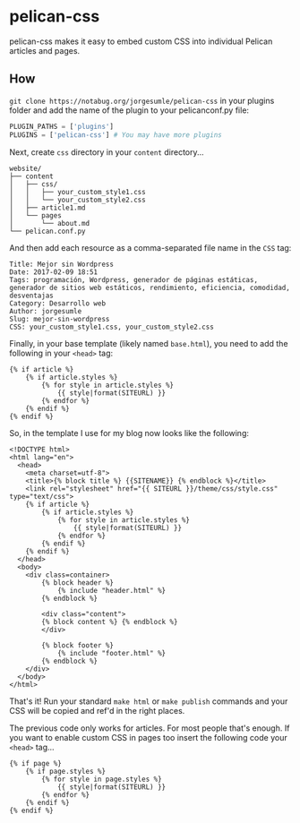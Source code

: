 # pelican-css

pelican-css makes it easy to embed custom CSS into individual
Pelican articles and pages.

## How

`git clone https://notabug.org/jorgesumle/pelican-css` in your plugins
folder and add the name of the plugin to your pelicanconf.py file:

```python
PLUGIN_PATHS = ['plugins']
PLUGINS = ['pelican-css'] # You may have more plugins
```

Next, create `css` directory in your `content` directory...

```
website/
├── content
│   ├── css/
│   │   ├── your_custom_style1.css
│   │   └── your_custom_style2.css
│   ├── article1.md
│   └── pages
│       └── about.md
└── pelican.conf.py
```

And then add each resource as a comma-separated file name in the
`CSS` tag:

```
Title: Mejor sin Wordpress
Date: 2017-02-09 18:51
Tags: programación, Wordpress, generador de páginas estáticas, generador de sitios web estáticos, rendimiento, eficiencia, comodidad, desventajas
Category: Desarrollo web
Author: jorgesumle
Slug: mejor-sin-wordpress
CSS: your_custom_style1.css, your_custom_style2.css
```

Finally, in your base template (likely named `base.html`), you need
to add the following in your `<head>` tag:

```
{% if article %}
    {% if article.styles %}
        {% for style in article.styles %}
            {{ style|format(SITEURL) }}
        {% endfor %}
    {% endif %}
{% endif %}
```

So, in the template I use for my blog now looks like the following:

```
<!DOCTYPE html>
<html lang="en">
  <head>
    <meta charset=utf-8">
    <title>{% block title %} {{SITENAME}} {% endblock %}</title>
    <link rel="stylesheet" href="{{ SITEURL }}/theme/css/style.css" type="text/css">
    {% if article %}
        {% if article.styles %}
            {% for style in article.styles %}
                {{ style|format(SITEURL) }}
            {% endfor %}
        {% endif %}
    {% endif %}
  </head>
  <body>
    <div class=container>
        {% block header %}
            {% include "header.html" %}
        {% endblock %}

        <div class="content">
        {% block content %} {% endblock %}
        </div>

        {% block footer %}
            {% include "footer.html" %}
        {% endblock %}
    </div>
  </body>
</html>
```

That's it! Run your standard `make html` or `make publish`
commands and your CSS will be copied and ref'd in the right places.

The previous code only works for articles. For most people that's
enough. If you want to enable custom CSS in pages too insert the
following code your `<head>` tag...

```
{% if page %}
    {% if page.styles %}
        {% for style in page.styles %}
            {{ style|format(SITEURL) }}
        {% endfor %}
    {% endif %}
{% endif %}
```
